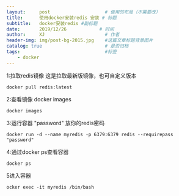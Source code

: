 ```yaml
---
layout:     post                    # 使用的布局（不需要改）
title:      使用docker安装redis 安装 # 标题 
subtitle:   docker安装redis #副标题
date:       2019/12/26            # 时间
author:     XJ                      # 作者
header-img: img/post-bg-2015.jpg    #这篇文章标题背景图片
catalog: true                       # 是否归档
tags:                               #标签
    - docker 
---
```


1:拉取redis镜像   这是拉取最新版镜像，也可自定义版本
    
    docker pull redis:latest

2:查看镜像 docker images
    
    docker images

3:运行容器   "password" 放你的redis密码
    
    docker run -d --name myredis -p 6379:6379 redis --requirepass "password"

4:通过docker ps查看容器
   
    docker ps

5进入容器
    
    ocker exec -it myredis /bin/bash